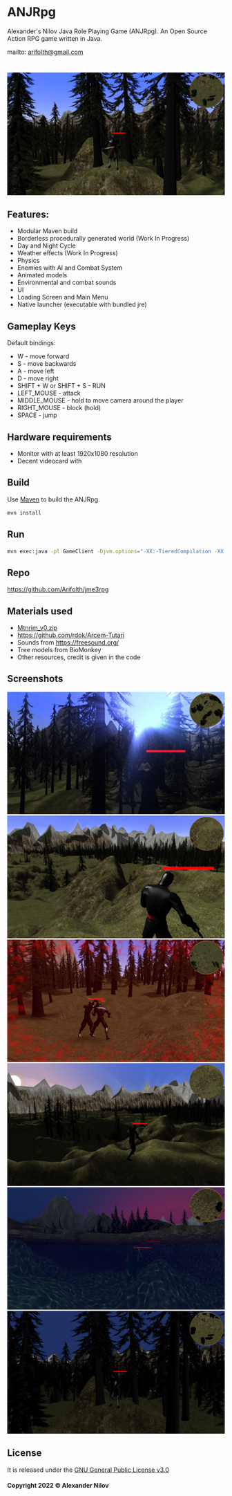 # ANJRpg
Alexander's Nilov Java Role Playing Game (ANJRpg).
An Open Source Action RPG game written in Java.

mailto: <arifolth@gmail.com>

#
![Image](screenshots/Day.jpg "icon")

## Features:
- Modular Maven build
- Borderless procedurally generated world (Work In Progress)
- Day and Night Cycle 
- Weather effects (Work In Progress)
- Physics 
- Enemies with AI and Combat System
- Animated models
- Environmental and combat sounds
- UI
- Loading Screen and Main Menu
- Native launcher (executable with bundled jre)

## Gameplay Keys
Default bindings:
- W - move forward
- S - move backwards
- A - move left
- D - move right
- SHIFT + W or SHIFT + S - RUN
- LEFT_MOUSE - attack
- MIDDLE_MOUSE - hold to move camera around the player
- RIGHT_MOUSE - block (hold)
- SPACE - jump

## Hardware requirements
- Monitor with at least 1920x1080 resolution
- Decent videocard with

## Build
Use [Maven](https://maven.apache.org/) to build the ANJRpg.

```bash
mvn install
```
## Run
```bash
mvn exec:java -pl GameClient -Djvm.options="-XX:-TieredCompilation -XX:TieredStopAtLevel=3 -server -XX:+UnlockExperimentalVMOptions -XX:+UseZGC"
```

## Repo
<https://github.com/Arifolth/jme3rpg>

## Materials used
- [Mtnrim_v0.zip](https://sourceforge.net/projects/mountainrim/)
- https://github.com/rdok/Arcem-Tutari
- Sounds from https://freesound.org/
- Tree models from BioMonkey
- Other resources, credit is given in the code

## Screenshots
![Image](Screenshots/ForestWithMountains.jpg "icon")
![Image](Screenshots/mountains.jpg "icon")
![Image](Screenshots/Hit.jpg "icon")
![Image](Screenshots/sunrise.jpg "icon")
![Image](Screenshots/Underwater.jpg "icon")
![Image](Screenshots/Night.jpg "icon")

## License
It is released under the [GNU General Public License v3.0](https://www.gnu.org/licenses/gpl-3.0.txt)

#### Copyright 2022 &copy; Alexander Nilov